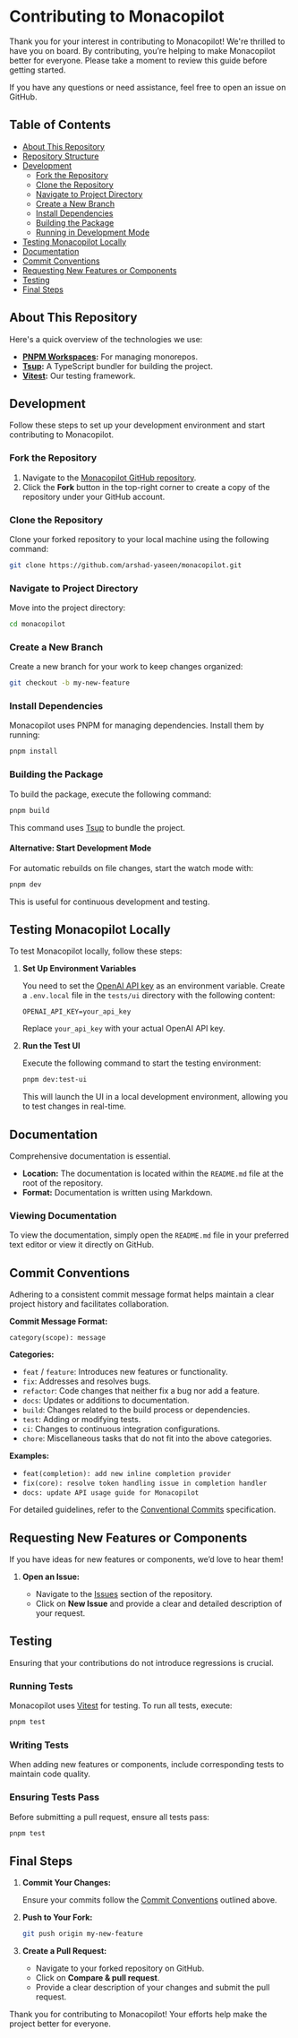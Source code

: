 # Contributing to Monacopilot

Thank you for your interest in contributing to Monacopilot! We're thrilled to have you on board. By contributing, you’re helping to make Monacopilot better for everyone. Please take a moment to review this guide before getting started.

If you have any questions or need assistance, feel free to open an issue on GitHub.

## Table of Contents

- [About This Repository](#about-this-repository)
- [Repository Structure](#repository-structure)
- [Development](#development)
    - [Fork the Repository](#fork-the-repository)
    - [Clone the Repository](#clone-the-repository)
    - [Navigate to Project Directory](#navigate-to-project-directory)
    - [Create a New Branch](#create-a-new-branch)
    - [Install Dependencies](#install-dependencies)
    - [Building the Package](#building-the-package)
    - [Running in Development Mode](#running-in-development-mode)
- [Testing Monacopilot Locally](#testing-monacopilot-locally)
- [Documentation](#documentation)
- [Commit Conventions](#commit-conventions)
- [Requesting New Features or Components](#requesting-new-features-or-components)
- [Testing](#testing)
- [Final Steps](#final-steps)

## About This Repository

Here's a quick overview of the technologies we use:

- **[PNPM Workspaces](https://pnpm.io/workspaces):** For managing monorepos.
- **[Tsup](https://tsup.egoist.dev/):** A TypeScript bundler for building the project.
- **[Vitest](https://vitest.dev):** Our testing framework.

## Development

Follow these steps to set up your development environment and start contributing to Monacopilot.

### Fork the Repository

1. Navigate to the [Monacopilot GitHub repository](https://github.com/arshad-yaseen/monacopilot).
2. Click the **Fork** button in the top-right corner to create a copy of the repository under your GitHub account.

### Clone the Repository

Clone your forked repository to your local machine using the following command:

```bash
git clone https://github.com/arshad-yaseen/monacopilot.git
```

### Navigate to Project Directory

Move into the project directory:

```bash
cd monacopilot
```

### Create a New Branch

Create a new branch for your work to keep changes organized:

```bash
git checkout -b my-new-feature
```

### Install Dependencies

Monacopilot uses PNPM for managing dependencies. Install them by running:

```bash
pnpm install
```

### Building the Package

To build the package, execute the following command:

```bash
pnpm build
```

This command uses [Tsup](https://tsup.egoist.dev/) to bundle the project.

#### Alternative: Start Development Mode

For automatic rebuilds on file changes, start the watch mode with:

```bash
pnpm dev
```

This is useful for continuous development and testing.

## Testing Monacopilot Locally

To test Monacopilot locally, follow these steps:

1. **Set Up Environment Variables**

    You need to set the [OpenAI API key](https://platform.openai.com/api-keys) as an environment variable. Create a `.env.local` file in the `tests/ui` directory with the following content:

    ```plaintext
    OPENAI_API_KEY=your_api_key
    ```

    Replace `your_api_key` with your actual OpenAI API key.

2. **Run the Test UI**

    Execute the following command to start the testing environment:

    ```bash
    pnpm dev:test-ui
    ```

    This will launch the UI in a local development environment, allowing you to test changes in real-time.

## Documentation

Comprehensive documentation is essential.

- **Location:** The documentation is located within the `README.md` file at the root of the repository.
- **Format:** Documentation is written using Markdown.

### Viewing Documentation

To view the documentation, simply open the `README.md` file in your preferred text editor or view it directly on GitHub.

## Commit Conventions

Adhering to a consistent commit message format helps maintain a clear project history and facilitates collaboration.

**Commit Message Format:**

```plaintext
category(scope): message
```

**Categories:**

- `feat` / `feature`: Introduces new features or functionality.
- `fix`: Addresses and resolves bugs.
- `refactor`: Code changes that neither fix a bug nor add a feature.
- `docs`: Updates or additions to documentation.
- `build`: Changes related to the build process or dependencies.
- `test`: Adding or modifying tests.
- `ci`: Changes to continuous integration configurations.
- `chore`: Miscellaneous tasks that do not fit into the above categories.

**Examples:**

- `feat(completion): add new inline completion provider`
- `fix(core): resolve token handling issue in completion handler`
- `docs: update API usage guide for Monacopilot`

For detailed guidelines, refer to the [Conventional Commits](https://www.conventionalcommits.org/) specification.

## Requesting New Features or Components

If you have ideas for new features or components, we’d love to hear them!

1. **Open an Issue:**

    - Navigate to the [Issues](https://github.com/arshad-yaseen/monacopilot/issues) section of the repository.
    - Click on **New Issue** and provide a clear and detailed description of your request.

## Testing

Ensuring that your contributions do not introduce regressions is crucial.

### Running Tests

Monacopilot uses [Vitest](https://vitest.dev) for testing. To run all tests, execute:

```bash
pnpm test
```

### Writing Tests

When adding new features or components, include corresponding tests to maintain code quality.

### Ensuring Tests Pass

Before submitting a pull request, ensure all tests pass:

```bash
pnpm test
```

## Final Steps

1. **Commit Your Changes:**

    Ensure your commits follow the [Commit Conventions](#commit-conventions) outlined above.

2. **Push to Your Fork:**

    ```bash
    git push origin my-new-feature
    ```

3. **Create a Pull Request:**

    - Navigate to your forked repository on GitHub.
    - Click on **Compare & pull request**.
    - Provide a clear description of your changes and submit the pull request.

Thank you for contributing to Monacopilot! Your efforts help make the project better for everyone.
